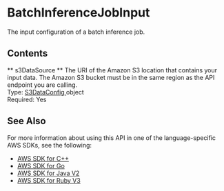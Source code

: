 # BatchInferenceJobInput<a name="API_BatchInferenceJobInput"></a>

The input configuration of a batch inference job\.

## Contents<a name="API_BatchInferenceJobInput_Contents"></a>

 ** s3DataSource **   <a name="personalize-Type-BatchInferenceJobInput-s3DataSource"></a>
The URI of the Amazon S3 location that contains your input data\. The Amazon S3 bucket must be in the same region as the API endpoint you are calling\.  
Type: [ S3DataConfig ](API_S3DataConfig.md) object  
Required: Yes

## See Also<a name="API_BatchInferenceJobInput_SeeAlso"></a>

For more information about using this API in one of the language\-specific AWS SDKs, see the following:
+  [ AWS SDK for C\+\+](https://docs.aws.amazon.com/goto/SdkForCpp/personalize-2018-05-22/BatchInferenceJobInput) 
+  [ AWS SDK for Go](https://docs.aws.amazon.com/goto/SdkForGoV1/personalize-2018-05-22/BatchInferenceJobInput) 
+  [ AWS SDK for Java V2](https://docs.aws.amazon.com/goto/SdkForJavaV2/personalize-2018-05-22/BatchInferenceJobInput) 
+  [ AWS SDK for Ruby V3](https://docs.aws.amazon.com/goto/SdkForRubyV3/personalize-2018-05-22/BatchInferenceJobInput) 